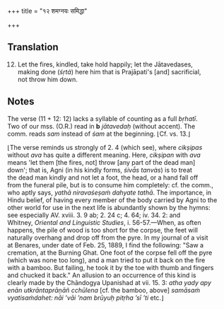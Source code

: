 +++
title = "१२ शमग्नयः समिद्धा"

+++
## Translation
12. Let the fires, kindled, take hold happily; let the Jātavedases,  
making done (*śṛtá*) here him that is Prajāpati's \[and\] sacrificial,  
not throw him down.

## Notes
The verse (11 + 12: 12) lacks a syllable of counting as a full *bṛhatī*.  
Two of our mss. (O.R.) read in **b** *jātavedaḥ* (without accent). The  
comm. reads *sam* instead of *śam* at the beginning. ⌊Cf. vs. 13.⌋  
  
⌊The verse reminds us strongly of 2. 4 (which see), where *cikṣipas*  
without *ava* has quite a different meaning. Here, *cikṣipan* with *ava*  
means 'let them \[the fires, not\] throw \[any part of the dead man\]  
down'; that is, Agni (in his kindly forms, *śivā́s tanvàs*) is to treat  
the dead man kindly and not let a foot, the head, or a hand fall off  
from the funeral pile, but is to consume him completely: cf. the comm.,  
who aptly says, *yathā niravaśeṣaṁ dahyate tathā*. The importance, in  
Hindu belief, of having every member of the body carried by Agni to the  
other world for use in the next life is abundantly shown by the hymns:  
see especially AV. xviii. 3. 9 ab; 2. 24 c; 4. 64; iv. 34. 2: and  
Whitney, *Oriental and Linguistic Studies*, i. 56-57.—When, as often  
happens, the pile of wood is too short for the corpse, the feet will  
naturally overhang and drop off from the pyre. In my journal of a visit  
at Benares, under date of Feb. 25, 1889, I find the following: "Saw a  
cremation, at the Burning Ghat. One foot of the corpse fell off the pyre  
(which was none too long), and a man tried to put it back on the fire  
with a bamboo. But failing, he took it by the toe with thumb and fingers  
and chucked it back." An allusion to an occurrence of this kind is  
clearly made by the Chāndogya Upanishad at vii. 15. 3: *atha yady apy  
enān utkrāntaprāṇāñ cchūlena* \[cf. the bamboo, above\] *samāsaṁ  
vyatisaṁdahet: nāi ’vāi ’nam brūyuḥ pitṛha ’sī ’ti* etc.⌋
